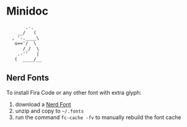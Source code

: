 # Minidoc

```
       .-.
    __/   (
  , '-.____\
   u=='/  \
      /_/  \
    .-''   |
   (  ____/__
```




## Nerd Fonts

To install Fira Code or any other font with extra glyph:

1. download a [Nerd Font](https://www.nerdfonts.com/font-downloads)
2. unzip and copy to `~/.fonts`
3. run the command `fc-cache -fv` to manually rebuild the font cache
